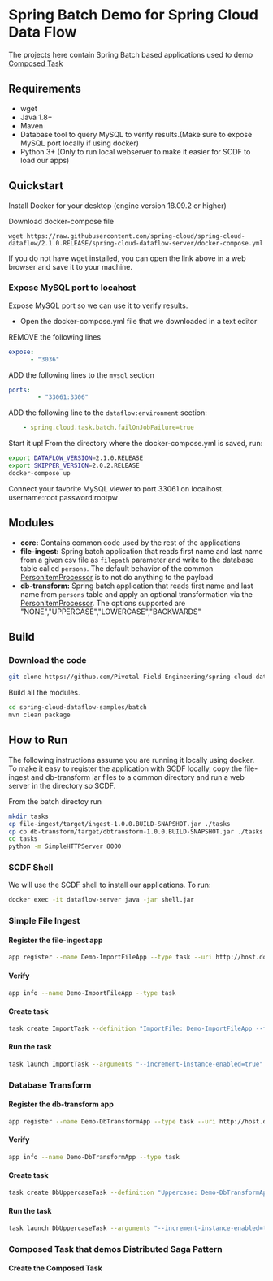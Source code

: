 # Spring Batch Demo for Spring Cloud Data Flow

The projects here contain Spring Batch based applications used to demo [Composed Task](https://dataflow.spring.io/docs/batch-developer-guides/batch/data-flow-composed-task/)

## Requirements
- wget
- Java 1.8+
- Maven
- Database tool to query MySQL to verify results.(Make sure to expose MySQL port locally if using docker)
- Python 3+ (Only to run local webserver to make it easier for SCDF to load our apps)

## Quickstart

Install Docker for your desktop (engine version 18.09.2 or higher)

Download docker-compose file
```
wget https://raw.githubusercontent.com/spring-cloud/spring-cloud-dataflow/2.1.0.RELEASE/spring-cloud-dataflow-server/docker-compose.yml
```
If you do not have wget installed, you can open the link above in a web browser and save it to your machine.

### Expose MySQL port to locahost

Expose MySQL port so we can use it to verify results.

- Open the docker-compose.yml file that we downloaded in a text editor

REMOVE the following lines
```yaml
expose:
      - "3036"

```

ADD the following lines to the `mysql` section

```yaml
ports:
        - "33061:3306"
```

ADD the following line to the `dataflow:environment` section:
```yaml
    - spring.cloud.task.batch.failOnJobFailure=true
```

Start it up!
From the directory where the docker-compose.yml is saved, run:

```bash
export DATAFLOW_VERSION=2.1.0.RELEASE
export SKIPPER_VERSION=2.0.2.RELEASE
docker-compose up

```

Connect your favorite MySQL viewer to port 33061 on localhost. username:root password:rootpw

###

## Modules

- **core:** Contains common code used by the rest of the applications
- **file-ingest:** Spring batch application that reads first name and last name from a given csv file as `filepath` parameter and write to the database table called `persons`. The default behavior of the common [PersonItemProcessor](batch/core/src/main/java/io/spring/cloud/dataflow/batch/processor/PersonItemProcessor.java) is to not do anything to the payload
- **db-transform:** Spring batch application that reads first name and last name from `persons` table and apply an optional transformation via the [PersonItemProcessor](batch/core/src/main/java/io/spring/cloud/dataflow/batch/processor/PersonItemProcessor.java). The options supported are "NONE","UPPERCASE","LOWERCASE","BACKWARDS"


## Build

### Download the code


```bash
git clone https://github.com/Pivotal-Field-Engineering/spring-cloud-dataflow-samples.git
```

Build all the modules.

```bash
cd spring-cloud-dataflow-samples/batch
mvn clean package

```


## How to Run
The following instructions assume you are running it locally using docker. To make it easy to register the application with SCDF locally, copy the file-ingest and db-transform jar files to a common directory and run a web server in the directory so SCDF.

From the batch directoy run

```bash
mkdir tasks
cp file-ingest/target/ingest-1.0.0.BUILD-SNAPSHOT.jar ./tasks
cp cp db-transform/target/dbtransform-1.0.0.BUILD-SNAPSHOT.jar ./tasks
cd tasks
python -m SimpleHTTPServer 8000
```

### SCDF Shell
We will use the SCDF shell to install our applications. To run:

```bash
docker exec -it dataflow-server java -jar shell.jar
```

### Simple File Ingest

#### Register the file-ingest app

```bash
app register --name Demo-ImportFileApp --type task --uri http://host.docker.internal:8000/ingest-1.0.0.BUILD-SNAPSHOT.jar
```

#### Verify
```bash
app info --name Demo-ImportFileApp --type task
```

#### Create task
```bash
task create ImportTask --definition "ImportFile: Demo-ImportFileApp --filepath=classpath:data.csv"
```

#### Run the task
```bash
task launch ImportTask --arguments "--increment-instance-enabled=true"
```

### Database Transform

#### Register the db-transform app
```bash
app register --name Demo-DbTransformApp --type task --uri http://host.docker.internal:8000/dbtransform-1.0.0.BUILD-SNAPSHOT.jar
```

#### Verify
```bash
app info --name Demo-DbTransformApp --type task
```

#### Create task
```bash
task create DbUppercaseTask --definition "Uppercase: Demo-DbTransformApp --action=UPPERCASE"
```

#### Run the task
```bash
task launch DbUppercaseTask --arguments "--increment-instance-enabled=true"
```

### Composed Task that demos Distributed Saga Pattern

#### Create the Composed Task
